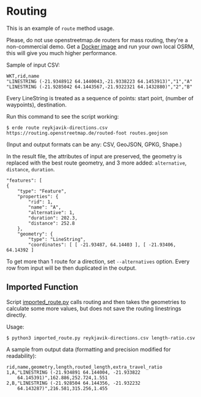 # Routing

This is an example of `route` method usage.

Please, do not use openstreetmap.de routers for mass routing, they're a non-commercial demo. Get a [Docker image](https://hub.docker.com/u/osrm/) and run your own local OSRM, this will give you much higher performance.

Sample of input CSV:

	WKT,rid,name
	"LINESTRING (-21.9348912 64.1440043,-21.9338223 64.1453913)","1","A"
	"LINESTRING (-21.9285042 64.1443567,-21.9322321 64.1432880)","2","B"

Every LineString is treated as a sequence of points: start poirt, (number of waypoints), destination.

Run this command to see the script working:

	$ erde route reykjavik-directions.csv https://routing.openstreetmap.de/routed-foot routes.geojson

(Input and output formats can be any: CSV, GeoJSON, GPKG, Shape.)

In the result file, the attributes of input are preserved, the geometry is replaced with the best route geometry, and 3 more added: `alternative`, `distance`, `duration`.

	"features": [
	{
		"type": "Feature",
		"properties": {
			"rid": 1,
			"name": "A",
			"alternative": 1,
			"duration": 202.3,
			"distance": 252.8
		},
		"geometry": {
			"type": "LineString",
			"coordinates": [ [ -21.93487, 64.14403 ], [ -21.93406, 64.14392 ]

To get more than 1 route for a direction, set `--alternatives` option. Every row from input will be then duplicated in the output.

## Imported Function

Script [imported_route.py](./imported_route.py) calls routing and then takes the geometries to calculate some more values, but does not save the routing linestrings directly.

Usage:

	$ python3 imported_route.py reykjavik-directions.csv length-ratio.csv

A sample from output data (formatting and precision modified for readability):

	rid,name,geometry,length,routed_length,extra_travel_ratio
	1,A,"LINESTRING (-21.934891 64.144004, -21.933822
		64.145391)",162.886,252.724,1.551
	2,B,"LINESTRING (-21.928504 64.144356, -21.932232
		64.143287)",216.581,315.256,1.455
